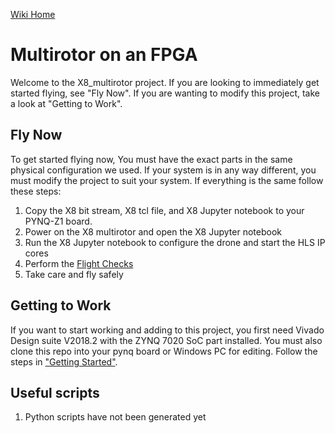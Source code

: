 [Wiki Home](https://github.com/jofranco/multi-rotor-on-FPGA/wiki)

# Multirotor on an FPGA
Welcome to the X8_multirotor project. If you are looking to immediately get started flying, see "Fly Now". If you are wanting to modify this project, take a look at "Getting to Work".

## Fly Now
To get started flying now, You must have the exact parts in the same physical configuration we used. If your system is in any way different, you must modify the project to suit your system. If everything is the same follow these steps:
1. Copy the X8 bit stream, X8 tcl file, and X8 Jupyter notebook to your PYNQ-Z1 board.
2. Power on the X8 multirotor and open the X8 Jupyter notebook
2. Run the X8 Jupyter notebook to configure the drone and start the HLS IP cores
3. Perform the [Flight Checks](https://github.com/jofranco/multi-rotor-on-FPGA/wiki/Flight-Instructions)
6. Take care and fly safely

## Getting to Work
If you want to start working and adding to this project, you first need Vivado Design suite V2018.2 with the ZYNQ 7020 SoC part installed. You must also clone this repo into your pynq board or Windows PC for editing. Follow the steps in ["Getting Started"](https://github.com/jofranco/multi-rotor-on-FPGA/wiki/Getting-Started).

## Useful scripts
1. Python scripts have not been generated yet

